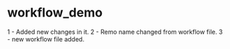 # workflow_demo
1 - Added new changes in it.
2 - Remo name changed from workflow file.
3 - new workflow file added.
